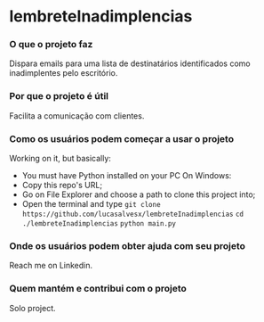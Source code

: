 # lembreteInadimplencias

### O que o projeto faz
Dispara emails para uma lista de destinatários identificados como inadimplentes pelo escritório.

### Por que o projeto é útil
Facilita a comunicação com clientes.

### Como os usuários podem começar a usar o projeto
Working on it, but basically:
- You must have Python installed on your PC
On Windows:
- Copy this repo's URL;
- Go on File Explorer and choose a path to clone this project into;
- Open the terminal and type
`git clone https://github.com/lucasalvesx/lembreteInadimplencias`
`cd ./lembreteInadimplencias`
`python main.py`

### Onde os usuários podem obter ajuda com seu projeto
Reach me on Linkedin.

### Quem mantém e contribui com o projeto
Solo project.
